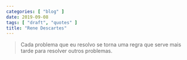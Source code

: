 ```yaml
---
categories: [ "blog" ]
date: 2019-09-08
tags: [ "draft", "quotes" ]
title: "Rene Descartes"
---
```

> Cada problema que eu resolvo se torna uma regra que serve mais tarde para resolver outros problemas.

